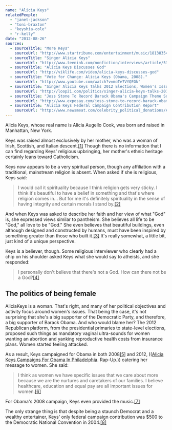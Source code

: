 ```yaml
---
name: "Alicia Keys"
relatedPeople:
  - "janet-jackson"
  - "toni-braxton"
  - "keyshia-cole"
  - "r-kelly"
date: "2012-08-26"
sources:
  - sourceTitle: "More Keys"
    sourceUrl: "http://www.startribune.com/entertainment/music/18138354.html?elr=KArksD:aDyaEP:kD:aUt:aDyaEP:kD:aUiacyKUUr&refer=y"
  - sourceTitle: "Singer Alicia Keys"
    sourceUrl: "http://www.teenink.com/nonfiction/interviews/article/5341/Singer-Alicia-Keys/"
  - sourceTitle: "Alicia Keys Discusses God"
    sourceUrl: "http://viklife.com/video/alicia-keys-discusses-god"
  - sourceTitle: "Vote for Change: Alicia Keys (Obama, 2008)."
    sourceUrl: "http://www.youtube.com/watch?v=moTe7VYQEGk"
  - sourceTitle: "Singer Alicia Keys Talks 2012 Elections, Women's Issues and New Album"
    sourceUrl: "http://loop21.com/politics/singer-alicia-keys-talks-2012-elections-womens-issues-and-new-album?page=2"
  - sourceTitle: "Joss Stone To Record Barack Obama's Campaign Theme Song"
    sourceUrl: "http://www.exposay.com/joss-stone-to-record-barack-obamas-campaign-theme-song/v/22250/"
  - sourceTitle: "Alicia Keys Federal Campaign Contribution Report"
    sourceUrl: "http://www.newsmeat.com/celebrity_political_donations/Alicia_Keys.php"
---
```


Alicia Keys, whose real name is Alicia Augello Cook, was born and raised in Manhattan, New York.

Keys was raised almost exclusively by her mother, who was a woman of Irish, Scottish, and Italian descent.<a class="source-citation" href="#http://www.startribune.com/entertainment/music/18138354.html?elr=KArksD:aDyaEP:kD:aUt:aDyaEP:kD:aUiacyKUUr&refer=y" title="More Keys">[1]</a> Though there is no information that I can find regarding Keys' religious upbringing, her mother's ethnic heritage certainly leans toward Catholicism.

Keys now appears to be a very spiritual person, though any affiliation with a traditional, mainstream religion is absent. When asked if she is religious, Keys said:

>I would call it spirituality because I think religion gets very sticky. I think it's beautiful to have a belief in something and that's where religion comes in… But for me it's definitely spirituality in the sense of having integrity and certain morals I stand by.<a class="source-citation" href="#http://www.teenink.com/nonfiction/interviews/article/5341/Singer-Alicia-Keys/" title="Singer Alicia Keys">[2]</a>

And when Keys was asked to describe her faith and her view of what "God" is, she expressed views similar to pantheism. She believes all life to be "God," all love to be "God." She even believes that beautiful buildings, even although designed and constructed by humans, must have been inspired by something greater than those who built it.<a class="source-citation" href="#http://viklife.com/video/alicia-keys-discusses-god" title="Alicia Keys Discusses God">[3]</a> It's really somewhat, a little bit, just kind of a unique perspective.

Keys is a believer, though. Some religious interviewer who clearly had a chip on his shoulder asked Keys what she would say to atheists, and she responded:

>I personally don't believe that there's not a God. How can there not be a God?<a class="source-citation" href="#http://viklife.com/video/alicia-keys-discusses-god" title="Alicia Keys Discusses God">[4]</a>

## 

## The politics of being female

AliciaKeys is a woman. That's right, and many of her political objectives and activity focus around women's issues. That being the case, it's not surprising that she's a big supporter of the Democratic Party, and therefore, a big supporter of Barack Obama. And who would blame her? The 2012 Republican platform, from the presidential primaries to state-level elections, proposed such things as mandatory vaginal ultra-sounds for women wanting an abortion and yanking reproductive health costs from insurance plans. Women started feeling attacked.

As a result, Keys campaigned for Obama in both 2008<a class="source-citation" href="#http://www.youtube.com/watch?v=moTe7VYQEGk" title="Vote for Change: Alicia Keys (Obama, 2008).">[5]</a> and 2012, (([Alicia Keys Campaigns For Obama In Philadelphia](http://www.rap-up.com/2012/07/17/alicia-keys-campaigns-for-obama-in-philadelphia/). Rap-Up.)) catering her message to women. She said:

>I think as women we have specific issues that we care about more because we are the nurtures and caretakers of our families. I believe healthcare, education and equal pay are all important issues for women.<a class="source-citation" href="#http://loop21.com/politics/singer-alicia-keys-talks-2012-elections-womens-issues-and-new-album?page=2" title="Singer Alicia Keys Talks 2012 Elections, Women&apos;s Issues and New Album">[6]</a>

For Obama's 2008 campaign, Keys even provided the music.<a class="source-citation" href="#http://www.exposay.com/joss-stone-to-record-barack-obamas-campaign-theme-song/v/22250/" title="Joss Stone To Record Barack Obama&apos;s Campaign Theme Song">[7]</a>

The only strange thing is that despite being a staunch Democrat and a wealthy entertainer, Keys' only federal campaign contribution was $500 to the Democratic National Convention in 2004.<a class="source-citation" href="#http://www.newsmeat.com/celebrity_political_donations/Alicia_Keys.php" title="Alicia Keys Federal Campaign Contribution Report">[8]</a>